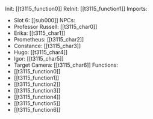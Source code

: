 Init: [[t3115_function0]]
ReInit: [[t3115_function1]]
Imports:
- Slot 6: [[sub000]]
NPCs:
- Professor Russell: [[t3115_char0]]
- Erika: [[t3115_char1]]
- Prometheus: [[t3115_char2]]
- Constance: [[t3115_char3]]
- Hugo: [[t3115_char4]]
- Igor: [[t3115_char5]]
- Target Camera: [[t3115_char6]]
Functions:
- [[t3115_function0]]
- [[t3115_function1]]
- [[t3115_function2]]
- [[t3115_function3]]
- [[t3115_function4]]
- [[t3115_function5]]
- [[t3115_function6]]
